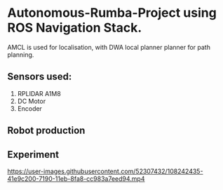 # Autonomous-Rumba-Project using ROS Navigation Stack.
AMCL is used for localisation, with DWA local planner planner for path planning.
## Sensors used:
1. RPLIDAR A1M8
2. DC Motor
3. Encoder 

## Robot production

## Experiment
https://user-images.githubusercontent.com/52307432/108242435-41e9c200-7190-11eb-8fa8-cc983a7eed94.mp4

